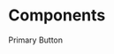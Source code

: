# Components

<ComponentExample 
  title="Button Component" 
  code="<vwc-button variant='primary'>Primary Button</vwc-button>"
  style=":root {
  --vwc-button-primary-bg: #e91e63;
  --vwc-button-primary-text: white;
  --vwc-button-radius: 2rem;
}"
  :editable="true">
    <vwc-button variant="primary">Primary Button</vwc-button>
</ComponentExample>

<ComponentExample 
  title="Input Component" 
  code="<vwc-input label='Username' placeholder='Enter username'></vwc-input>"
  style=":root {
  --vwc-input-border: 2px solid #9c27b0;
  --vwc-input-radius: 1rem;
  --vwc-input-focus-border-color: #673ab7;
  --vwc-input-label-color: #9c27b0;
}"
  :editable="true">
    <vwc-input label="Username" placeholder="Enter username"></vwc-input>
</ComponentExample>

<ComponentExample 
  title="Icon Component" 
  code="<vwc-icon name='star' size='lg' color='#FFD700'></vwc-icon>"
  style=":root {
  --vwc-icon-lg-size: 3rem;
}"
  :editable="true">
    <vwc-icon name="star" size="lg" color="#FFD700"></vwc-icon>
</ComponentExample>

<MarkdownImporter path="README.md" />